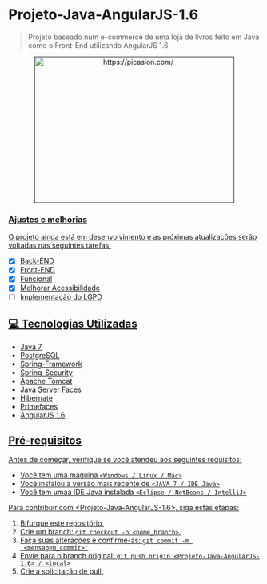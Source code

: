 # Projeto-Java-AngularJS-1.6
> Projeto baseado num e-commerce de uma loja de livros feito em Java como o Front-End utilizando AngularJS 1.6

<p align="center"><a href=""><img src="https://i.picasion.com/pic91/cf04c29db9dd099c58d381c3e1c4a906.gif" width="400" height="292" border="0" alt="https://picasion.com/"/></p>

### Ajustes e melhorias

O projeto ainda está em desenvolvimento e as próximas atualizações serão voltadas nas seguintes tarefas:

- [x] Back-END
- [x] Front-END
- [x] Funcional
- [x] Melhorar Acessibilidade
- [ ] Implementação do LGPD

## 💻 Tecnologias Utilizadas
 - Java 7
 - PostgreSQL
 - Spring-Framework
 - Spring-Security
 - Apache Tomcat
 - Java Server Faces
 - Hibernate
 - Primefaces
 - AngularJS 1.6
 
 ## Pré-requisitos
 
 Antes de começar, verifique se você atendeu aos seguintes requisitos:
* Você tem uma máquina `<Windows / Linux / Mac>`
* Você instalou a versão mais recente de `<JAVA 7 / IDE Java>`
* Você tem umaa IDE Java instalada `<Eclipse / NetBeans / IntelliJ>`

Para contribuir com <Projeto-Java-AngularJS-1.6>, siga estas etapas:

1. Bifurque este repositório.
2. Crie um branch: `git checkout -b <nome_branch>`.
3. Faça suas alterações e confirme-as: `git commit -m '<mensagem_commit>'`
4. Envie para o branch original: `git push origin <Projeto-Java-AngularJS-1.6> / <local>`
5. Crie a solicitação de pull.
